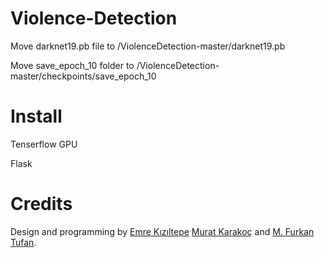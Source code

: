 # Violence-Detection

Move darknet19.pb file to /ViolenceDetection-master/darknet19.pb

Move save_epoch_10 folder to /ViolenceDetection-master/checkpoints/save_epoch_10

# Install

Tenserflow GPU

Flask

# Credits

Design and programming by [Emre Kızıltepe](https://github.com/emrekiziltepe) [Murat Karakoç](https://github.com/murat199) and [M. Furkan Tufan](https://github.com/furkantufan).
